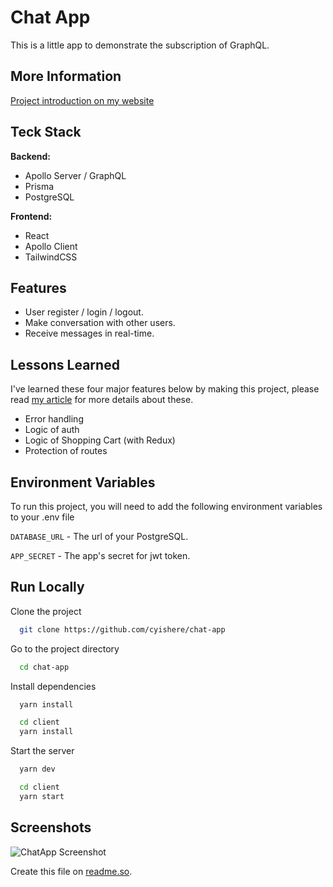 # Chat App

This is a little app to demonstrate the subscription of GraphQL.

## More Information

[Project introduction on my website](https://cyishere.dev/portfolio/chat-app)

## Teck Stack

**Backend:**

- Apollo Server / GraphQL
- Prisma
- PostgreSQL

**Frontend:**

- React
- Apollo Client
- TailwindCSS

## Features

- User register / login / logout.
- Make conversation with other users.
- Receive messages in real-time.

## Lessons Learned

I've learned these four major features below by making this project, please read [my article](https://cyishere.dev/portfolio/digikit) for more details about these.

- Error handling
- Logic of auth
- Logic of Shopping Cart (with Redux)
- Protection of routes

## Environment Variables

To run this project, you will need to add the following environment variables to your .env file

`DATABASE_URL` - The url of your PostgreSQL.

`APP_SECRET` - The app's secret for jwt token.

## Run Locally

Clone the project

```bash
  git clone https://github.com/cyishere/chat-app
```

Go to the project directory

```bash
  cd chat-app
```

Install dependencies

```bash
  yarn install

  cd client
  yarn install
```

Start the server

```bash
  yarn dev

  cd client
  yarn start
```

## Screenshots

![ChatApp Screenshot](https://www.cyishere.dev/img/portfolio/chat-app/chat-app-cover_l.jpg)

Create this file on [readme.so](https://readme.so/).
